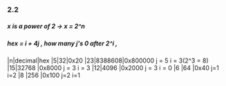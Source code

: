 ### 2.2
##### x is a power of 2 -> x = 2^n
##### hex = i + 4j , how many j's 0 after 2^i , 
|n|decimal|hex
|5|32|0x20
|23|8388608|0x800000  j = 5 i = 3(2^3 = 8)
|15|32768  |0x8000    j = 3 i = 3
|12|4096   |0x2000    j = 3 i = 0 
|6 |64     |0x40      j=1   i=2
|8 |256    |0x100     j=2   i=1